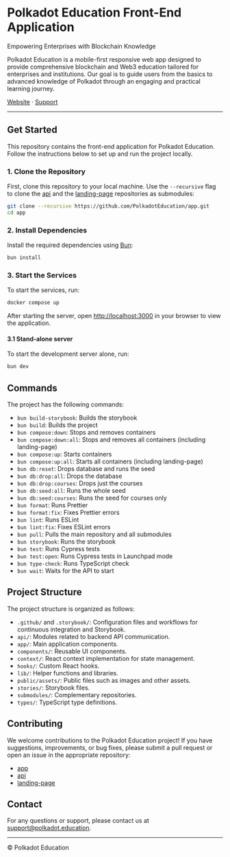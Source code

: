 # Polkadot Education Front-End Application

Empowering Enterprises with Blockchain Knowledge

Polkadot Education is a mobile-first responsive web app designed to provide comprehensive blockchain and Web3 education tailored for enterprises and institutions. Our goal is to guide users from the basics to advanced knowledge of Polkadot through an engaging and practical learning journey.

[Website](https://polkadot.education) · [Support](mailto:support@polkadot.education)

---

## Get Started

This repository contains the front-end application for Polkadot Education. Follow the instructions below to set up and run the project locally.

### 1. Clone the Repository

First, clone this repository to your local machine.
Use the `--recursive` flag to clone the [api](https://github.com/PolkadotEducation/api) and the [landing-page](https://github.com/PolkadotEducation/landing-page) repositories as submodules:

```bash
git clone --recursive https://github.com/PolkadotEducation/app.git
cd app
```

### 2. Install Dependencies

Install the required dependencies using [Bun](https://bun.sh/):

```bash
bun install
```

### 3. Start the Services

To start the services, run:
```bash
docker compose up
```

After starting the server, open [http://localhost:3000](http://localhost:3000) in your browser to view the application.

#### 3.1 Stand-alone server
To start the development server alone, run:

```bash
bun dev
```

## Commands

The project has the following commands:

- `bun build-storybook`: Builds the storybook
- `bun build`: Builds the project
- `bun compose:down`: Stops and removes containers
- `bun compose:down:all`: Stops and removes all containers (including landing-page)
- `bun compose:up`: Starts containers
- `bun compose:up:all`: Starts all containers (including landing-page)
- `bun db:reset`: Drops database and runs the seed
- `bun db:drop:all`: Drops the database
- `bun db:drop:courses`: Drops just the courses
- `bun db:seed:all`: Runs the whole seed
- `bun db:seed:courses`: Runs the seed for courses only
- `bun format`: Runs Prettier
- `bun format:fix`: Fixes Prettier errors
- `bun lint`: Runs ESLint
- `bun lint:fix`: Fixes ESLint errors
- `bun pull`: Pulls the main repository and all submodules
- `bun storybook`: Runs the storybook
- `bun test`: Runs Cypress tests
- `bun test:open`: Runs Cypress tests in Launchpad mode
- `bun type-check`: Runs TypeScript check
- `bun wait`: Waits for the API to start

## Project Structure

The project structure is organized as follows:

- `.github/` and `.storybook/`: Configuration files and workflows for continuous integration and Storybook.
- `api/`: Modules related to backend API communication.
- `app/`: Main application components.
- `components/`: Reusable UI components.
- `context/`: React context implementation for state management.
- `hooks/`: Custom React hooks.
- `lib/`: Helper functions and libraries.
- `public/assets/`: Public files such as images and other assets.
- `stories/`: Storybook files.
- `submodules/`: Complementary repositories.
- `types/`: TypeScript type definitions.

## Contributing

We welcome contributions to the Polkadot Education project! If you have suggestions, improvements, or bug fixes, please submit a pull request or open an issue in the appropriate repository:

- [app](https://github.com/PolkadotEducation/app/issues)
- [api](https://github.com/PolkadotEducation/api/issues)
- [landing-page](https://github.com/PolkadotEducation/landing-page/issues)

## Contact

For any questions or support, please contact us at [support@polkadot.education](mailto:support@polkadot.education).

---

© Polkadot Education
